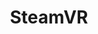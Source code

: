 ---
title: SteamVR
crosslinks:
- Vive
- oculus
- firefox
- virtualreality
- vridge
- hlvr
- AMAAggregator
- autotldr
- unrealengine
- vrArcade
- RiftintotheMind
- pcmasterrace
- OSVR
- oculusnsfw
- PSVR
- Amd
- livven
---